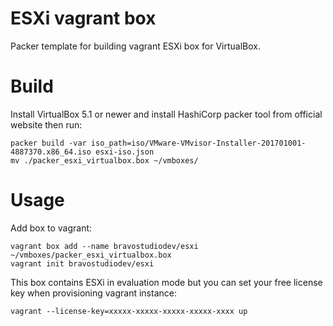 # ESXi vagrant box

Packer template for building vagrant ESXi box for VirtualBox.

# Build

Install VirtualBox 5.1 or newer and install HashiCorp packer tool from official website then run:

    packer build -var iso_path=iso/VMware-VMvisor-Installer-201701001-4887370.x86_64.iso esxi-iso.json
    mv ./packer_esxi_virtualbox.box ~/vmboxes/

# Usage

Add box to vagrant:

    vagrant box add --name bravostudiodev/esxi ~/vmboxes/packer_esxi_virtualbox.box
    vagrant init bravostudiodev/esxi

This box contains ESXi in evaluation mode but you can set your free license key when provisioning vagrant instance:

    vagrant --license-key=xxxxx-xxxxx-xxxxx-xxxxx-xxxx up
